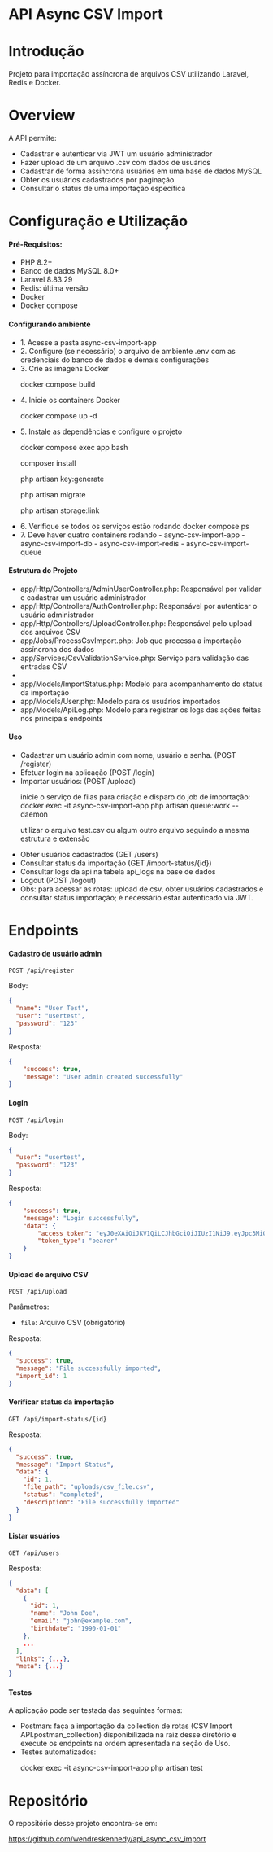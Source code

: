 # API Async CSV Import

# Introdução

Projeto para importação assíncrona de arquivos CSV utilizando Laravel, Redis e Docker.

# Overview

A API permite:
    <br>
    <ul>
       <li>Cadastrar e autenticar via JWT um usuário administrador</li>
       <li>Fazer upload de um arquivo .csv com dados de usuários</li>
       <li>Cadastrar de forma assíncrona usuários em uma base de dados MySQL</li>
       <li>Obter os usuários cadastrados por paginação</li>
       <li>Consultar o status de uma importação específica</li>
    </ul>

# Configuração e Utilização

<h4>Pré-Requisitos:</h4>
   <ul>
      <li>PHP 8.2+</li>
      <li>Banco de dados MySQL 8.0+</li>
      <li>Laravel 8.83.29</li>
      <li>Redis: última versão</li>
      <li>Docker</li>
      <li>Docker compose</li>
   </ul>

<h4>Configurando ambiente</h4>
   <ul>
      <li>1. Acesse a pasta async-csv-import-app</li>
      <li>2. Configure (se necessário) o arquivo de ambiente .env com as credenciais do banco de dados e demais configurações</li>
      <li>3. Crie as imagens Docker
            <p>docker compose build</p>
      </li>
      <li>4. Inicie os containers Docker
            <p>docker compose up -d</p>
      </li>
      <li>5. Instale as dependências e configure o projeto
            <p>docker compose exec app bash</p>
            <p>composer install</p>
            <p>php artisan key:generate</p>
            <p>php artisan migrate</p>
            <p>php artisan storage:link</p>
      </li>
      <li>6. Verifique se todos os serviços estão rodando
            docker compose ps
      </li>
      <li>7. Deve haver quatro containers rodando
            - async-csv-import-app
            - async-csv-import-db
            - async-csv-import-redis
            - async-csv-import-queue
      </li>
   </ul>

<h4>Estrutura do Projeto</h4>

<ul>
    <li>app/Http/Controllers/AdminUserController.php: Responsável por validar e cadastrar um usuário administrador</li>
    <li>app/Http/Controllers/AuthController.php: Responsável por autenticar o usuário administrador</li>
    <li>app/Http/Controllers/UploadController.php: Responsável pelo upload dos arquivos CSV</li>
    <li>app/Jobs/ProcessCsvImport.php: Job que processa a importação assíncrona dos dados</li>
    <li>app/Services/CsvValidationService.php: Serviço para validação das entradas CSV<li>
    <li>app/Models/ImportStatus.php: Modelo para acompanhamento do status da importação
    <li>app/Models/User.php: Modelo para os usuários importados</li>
    <li>app/Models/ApiLog.php: Modelo para registrar os logs das ações feitas nos principais endpoints</li>
</ul>

<h4>Uso</h4>
   <ul>
      <li>Cadastrar um usuário admin com nome, usuário e senha. (POST /register)
      </li>
      <li>Efetuar login na aplicação (POST /login)
      </li>
      <li>Importar usuários: (POST /upload)
            <p>inicie o serviço de filas para criação e disparo do job de importação: docker exec -it async-csv-import-app php artisan queue:work --daemon</p>
            <p>utilizar o arquivo test.csv ou algum outro arquivo seguindo a mesma estrutura e extensão</p>
      </li>
      <li>Obter usuários cadastrados (GET /users)
      </li>
      <li>Consultar status da importação (GET /import-status/{id})
      </li>
      <li>Consultar logs da api na tabela api_logs na base de dados
      </li>
      <li>Logout (POST /logout)
      </li>
      <li>Obs: para acessar as rotas: upload de csv, obter usuários cadastrados e consultar status importação; é necessário estar autenticado via JWT.
      </li>
   </ul>

# Endpoints

#### Cadastro de usuário admin

```
POST /api/register
```

Body:

```json
{
  "name": "User Test",
  "user": "usertest",
  "password": "123"
}
```

Resposta:

```json
{
    "success": true,
    "message": "User admin created successfully"
}
```

#### Login

```
POST /api/login
```

Body:

```json
{
  "user": "usertest",
  "password": "123"
}
```

Resposta:

```json
{
    "success": true,
    "message": "Login successfully",
    "data": {
        "access_token": "eyJ0eXAiOiJKV1QiLCJhbGciOiJIUzI1NiJ9.eyJpc3MiOiJodHRwOi8vbG9jYWxob3N0OjgwMDAvYXBpL2xvZ2luIiwiaWF0IjoxNzQzMTYyNjA5LCJleHAiOjE3NDMxNjYyMDksIm5iZiI6MTc0MzE2MjYwOSwianRpIjoiblhOc1doODZFajZGUjFYOCIsInN1YiI6IjYiLCJwcnYiOiJjODI5MjIzODM1ZDExMTM4ZjA4YWNlNTZmZmE2NjI4YmMyNjgzY2I1In0.EfdtNpRnTcD1Uqilcdb1AGVupn-iCsF6J5G22n5Hl84",
        "token_type": "bearer"
    }
}
```

#### Upload de arquivo CSV

```
POST /api/upload
```

Parâmetros:

- `file`: Arquivo CSV (obrigatório)

Resposta:

```json
{
  "success": true,
  "message": "File successfully imported",
  "import_id": 1
}
```

#### Verificar status da importação

```
GET /api/import-status/{id}
```

Resposta:

```json
{
  "success": true,
  "message": "Import Status",
  "data": {
    "id": 1,
    "file_path": "uploads/csv_file.csv",
    "status": "completed",
    "description": "File successfully imported"
  }
}
```

#### Listar usuários

```
GET /api/users
```

Resposta:

```json
{
  "data": [
    {
      "id": 1,
      "name": "John Doe",
      "email": "john@example.com",
      "birthdate": "1990-01-01"
    },
    ...
  ],
  "links": {...},
  "meta": {...}
}
```

<h4>Testes</h4>
    A aplicação pode ser testada das seguintes formas:
<ul>
    <li>Postman: faça a importação da collection de rotas (CSV Import API.postman_collection) disponibilizada na raiz desse diretório e execute os endpoints na ordem apresentada na seção de Uso.
    </li>
    <li>Testes automatizados:
        <p>docker exec -it async-csv-import-app php artisan test</p>
    </li>
</ul>

# Repositório

O repositório desse projeto encontra-se em:

<https://github.com/wendreskennedy/api_async_csv_import>
